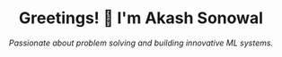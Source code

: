 <h1 align="center">Greetings! 👋 I'm Akash Sonowal</h1>
<p align="center">
  <em>Passionate about problem solving and building innovative ML systems.</em>
</p>
